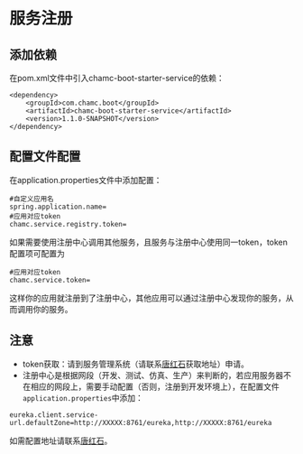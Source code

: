 # 服务注册

## 添加依赖

在pom.xml文件中引入chamc-boot-starter-service的依赖：

```
<dependency>
	<groupId>com.chamc.boot</groupId>
	<artifactId>chamc-boot-starter-service</artifactId>
	<version>1.1.0-SNAPSHOT</version>
</dependency>
```

## 配置文件配置

在application.properties文件中添加配置：

	#自定义应用名
	spring.application.name=
	#应用对应token
	chamc.service.registry.token=

如果需要使用注册中心调用其他服务，且服务与注册中心使用同一token，token配置项可配置为

	#应用对应token
	chamc.service.token=

这样你的应用就注册到了注册中心，其他应用可以通过注册中心发现你的服务，从而调用你的服务。

## 注意

* token获取：请到服务管理系统（请联系[唐红石](mailto:tanghongshi@chamc.com.cn)获取地址）申请。
* 注册中心是根据网段（开发、测试、仿真、生产）来判断的，若应用服务器不在相应的网段上，需要手动配置（否则，注册到开发环境上），在配置文件`application.properties`中添加：

```
eureka.client.service-url.defaultZone=http://XXXXX:8761/eureka,http://XXXXX:8761/eureka
```

如需配置地址请联系[唐红石](mailto:tanghongshi@chamc.com.cn)。
